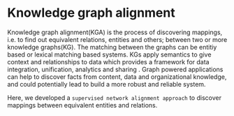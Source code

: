 # Knowledge graph alignment

Knowledge graph alignment(KGA) is the process of discovering mappings, i.e. to find out equivalent relations, entities and others; between two or more knowledge graphs(KG). The matching between the graphs can be entitiy based or lexical matching based systems. KGs apply semantics to give context and relationships to data which provides a framework for data integration, unification, analytics and sharing . Graph powered applications can help to discover facts from content, data and organizational knowledge, and could potentially lead to build a more robust and reliable system.

Here, we developed a `supervised network alignment approach` to discover mappings between equivalent entities and relations. 
